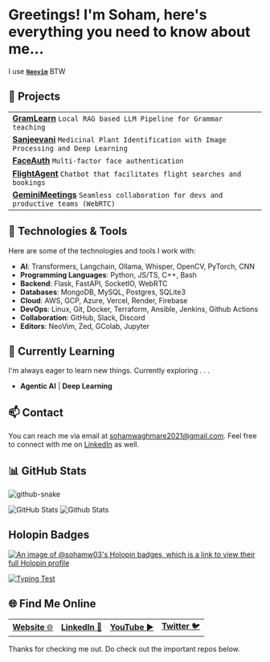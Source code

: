 
# Greetings! I'm Soham, here's everything you need to know about me...
I use [<b>`Neovim`</b>](https://github.com/sohamw03/neovim) BTW

## 📖 Projects
<table>
  <tbody>
  <tr>
    <td>
      <a href="https://github.com/sohamw03/GramLearn"><strong>GramLearn</strong></a> <code>Local RAG based LLM Pipeline for Grammar teaching</code>
    </td>
  </tr>
  <tr>
    <td>
    <a href="https://github.com/Neurexa/Sanjeevani"><strong>Sanjeevani</strong></a> <code>Medicinal Plant Identification with Image Processing and Deep Learning</code>
    </td>
  </tr>
  <tr>
    <td>
    <a href="https://github.com/sohamw03/face-detect-recog"><strong>FaceAuth</strong></a> <code>Multi-factor face authentication</code>
    </td>
  </tr>
  <tr>
    <td>
    <a href="https://github.com/sohamw03/function-calling-flights"><strong>FlightAgent</strong></a> <code>Chatbot that facilitates flight searches and bookings</code>
    </td>
  </tr>
  <tr>
    <td>
    <a href="https://github.com/sohamw03/geminimeeting"><strong>GeminiMeetings</strong></a> <code>Seamless collaboration for devs and productive teams (WebRTC)</code>
    </td>
  </tr>
  </tbody>
</table>

## 🔧 Technologies & Tools

Here are some of the technologies and tools I work with:
- **AI**: Transformers, Langchain, Ollama, Whisper, OpenCV, PyTorch, CNN
- **Programming Languages**: Python, JS/TS, C++, Bash
- **Backend**: Flask, FastAPI, SocketIO, WebRTC
- **Databases**: MongoDB, MySQL, Postgres, SQLite3
- **Cloud**: AWS, GCP, Azure, Vercel, Render, Firebase
- **DevOps**: Linux, Git, Docker, Terraform, Ansible, Jenkins, Github Actions
- **Collaboration**: GitHub, Slack, Discord
- **Editors**: NeoVim, Zed, GColab, Jupyter

## 🌱 Currently Learning

I'm always eager to learn new things. Currently exploring . . .

- **Agentic AI** | **Deep Learning**

## 📫 Contact

You can reach me via email at sohamwaghmare2021@gmail.com. Feel free to connect with me on [LinkedIn](https://www.linkedin.com/in/soham-waghmare) as well.


## 📊 GitHub Stats
<picture>
  <source media="(prefers-color-scheme: dark)" srcset="/../output/github-contribution-grid-snake-dark.svg" />
  <source media="(prefers-color-scheme: light)" srcset="/../output/github-contribution-grid-snake.svg" />
  <img alt="github-snake" src="/../output/github-contribution-grid-snake.svg"/>
</picture>

![GitHub Stats](https://github-readme-stats.vercel.app/api?username=sohamw03&theme=dark&show_icons=true&hide_border=true&count_private=true&card_width=1000)
![Github Stats](https://github-readme-stats.vercel.app/api/top-langs/?username=sohamw03&theme=dark&show_icons=true&hide_border=true&card_width=1000)

## Holopin Badges
[![An image of @sohamw03's Holopin badges, which is a link to view their full Holopin profile](https://holopin.me/sohamw03)](https://holopin.io/@sohamw03)

<a href="https://10fastfingers.com/typing-test/english"><img src="http://img.10fastfingers.com/badge/typing-test_1_CL.png" alt="Typing Test" /></a>

## 🌐 Find Me Online
<table>
  <tbody>
    <tr>
      <td>
        <a href="https://sohamw03.github.io/"><b>Website</b> 🌐</a>
      </td>
      <td>
        <a href="https://www.linkedin.com/in/soham-waghmare/"><b>LinkedIn</b> 💼</a>
      </td>
      <td>
        <a href="https://youtube.com/@sohamwaghmare?si=97Xf61kJmUlueU06"><b>YouTube</b> ▶️</a>
      </td>
      <td>
        <a href="https://twitter.com/_SohamWaghmare_"><b>Twitter</b> 🐦</a>
      </td>
    </tr>
  </tbody>
</table>

Thanks for checking me out. Do check out the important repos below.
